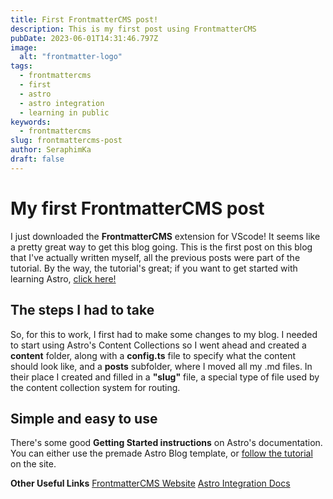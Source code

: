 ```yaml
---
title: First FrontmatterCMS post!
description: This is my first post using FrontmatterCMS
pubDate: 2023-06-01T14:31:46.797Z
image:
  alt: "frontmatter-logo"
tags:
  - frontmattercms
  - first
  - astro
  - astro integration
  - learning in public
keywords:
  - frontmattercms
slug: frontmattercms-post
author: SeraphimKa
draft: false
---
```


# My first FrontmatterCMS post

I just downloaded the **FrontmatterCMS** extension for VScode! It seems like a pretty great way to get this blog going. This is the first post on this blog that I've actually written myself, all the previous posts were part of the tutorial. By the way, the tutorial's great; if you want to get started with learning Astro, [click here!](https://docs.astro.build/en/tutorial/0-introduction/)

## The steps I had to take

So, for this to work, I first had to make some changes to my blog. I needed to start using Astro's Content Collections so I went ahead and created a **content** folder, along with a **config.ts** file to specify what the content should look like, and a **posts** subfolder, where I moved all my .md files. In their place I created and filled in a **"slug"** file, a special type of file used by the content collection system for routing.

## Simple and easy to use

There's some good **Getting Started instructions** on Astro's documentation. You can either use the premade Astro Blog template, or [follow the tutorial](https://docs.astro.build/en/tutorial/0-introduction/) on the site.

**Other Useful Links**
[FrontmatterCMS Website](https://frontmatter.codes/)
[Astro Integration Docs](https://docs.astro.build/en/guides/cms/frontmatter-cms/)
